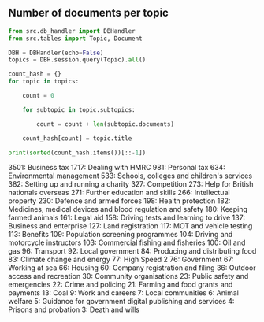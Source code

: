 ## Number of documents per topic

```python
from src.db_handler import DBHandler
from src.tables import Topic, Document

DBH = DBHandler(echo=False)
topics = DBH.session.query(Topic).all()

count_hash = {}
for topic in topics:

    count = 0

    for subtopic in topic.subtopics:

        count = count + len(subtopic.documents)

    count_hash[count] = topic.title

print(sorted(count_hash.items())[::-1])
```

3501: Business tax
1717: Dealing with HMRC
981: Personal tax
634: Environmental management
533: Schools, colleges and children's services
382: Setting up and running a charity
327: Competition
273: Help for British nationals overseas
271: Further education and skills
266: Intellectual property
230: Defence and armed forces
198: Health protection
182: Medicines, medical devices and blood regulation and safety
180: Keeping farmed animals
161: Legal aid
158: Driving tests and learning to drive
137: Business and enterprise
127: Land registration
117: MOT and vehicle testing
113: Benefits
109: Population screening programmes
104: Driving and motorcycle instructors
103: Commercial fishing and fisheries
100: Oil and gas
96: Transport
92: Local government
84: Producing and distributing food
83: Climate change and energy
77: High Speed 2
76: Government
67: Working at sea
66: Housing
60: Company registration and filing
36: Outdoor access and recreation
30: Community organisations
23: Public safety and emergencies
22: Crime and policing
21: Farming and food grants and payments
13: Coal
9: Work and careers
7: Local communities
6: Animal welfare
5: Guidance for government digital publishing and services
4: Prisons and probation
3: Death and wills
